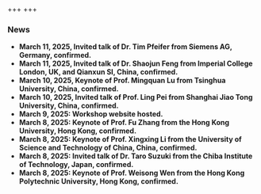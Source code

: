 +++
+++

### <b>News
- March 11, 2025, Invited talk of Dr. Tim Pfeifer from Siemens AG, Germany, confirmed.
- March 11, 2025, Invited talk of Dr. Shaojun Feng from Imperial College London, UK, and Qianxun SI, China, confirmed.
- March 10, 2025, Keynote of Prof. Mingquan Lu from Tsinghua University, China, confirmed.
- March 10, 2025, Invited talk of Prof. Ling Pei from Shanghai Jiao Tong University, China, confirmed.
- March 9, 2025: Workshop website hosted.
- March 8, 2025: Keynote of Prof. Fu Zhang from the Hong Kong University, Hong Kong, confirmed.
- March 8, 2025: Keynote of Prof. Xingxing Li from the University of Science and Technology of China, China, confirmed.
- March 8, 2025: Invited talk of Dr. Taro Suzuki from the Chiba Institute of Technology, Japan, confirmed.
- March 8, 2025: Keynote of Prof. Weisong Wen from the Hong Kong Polytechnic University, Hong Kong, confirmed.



